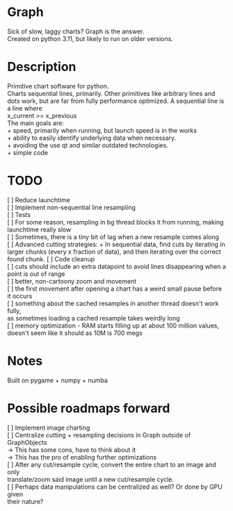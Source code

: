 # Graph
Sick of slow, laggy charts? Graph is the answer.  
Created on python 3.11, but likely to run on older versions.  
  
# Description  
Primitive chart software for python.  
Charts sequential lines, primarily. Other primitives like arbitrary lines and dots work, but are far from fully performance optimized. A sequential line is a line where  
    x_current >= x_previous  
The main goals are:  
    + speed, primarily when running, but launch speed is in the works  
    + ability to easily identify underlying data when necessary.  
    + avoiding the use qt and similar outdated technologies.  
    + simple code  
  
# TODO  
[ ] Reduce launchtime  
[ ] Implement non-sequential line resampling  
[ ] Tests  
[ ] For some reason, resampling in bg thread blocks it from running, making  
launchtime really slow  
[ ] Sometimes, there is a tiny bit of lag when a new resample comes along  
[ ] Advanced cutting strategies:
    + In sequential data, find cuts by iterating in larger chunks (every x
      fraction of data), and then iterating over the correct found chunk.
[ ] Code cleanup  
[ ] cuts should include an extra datapoint to avoid lines disappearing when a  
point is out of range  
[ ] better, non-cartoony zoom and movement  
[ ] the first movement after opening a chart has a weird small pause before it occurs  
[ ] something about the cached resamples in another thread doesn't work fully,  
as sometimes loading a cached resample takes weirdly long  
[ ] memory optimization - RAM starts filling up at about 100 million values,  
doesn't seem like it should as 10M is 700 megs  
  
  
# Notes  
Built on pygame + numpy + numba  
  
# Possible roadmaps forward  
[ ] Implement image charting  
[ ] Centralize cutting + resampling decisions in Graph outside of GraphObjects  
    -> This has some cons, have to think about it  
    -> This has the pro of enabling further optimizations  
[ ] After any cut/resample cycle, convert the entire chart to an image and only  
translate/zoom said image until a new cut/resample cycle.  
[ ] Perhaps data manipulations can be centralized as well? Or done by GPU given  
their nature?  
